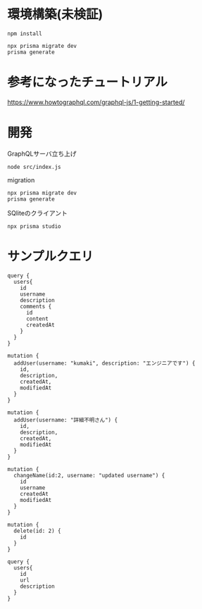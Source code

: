 # 環境構築(未検証)

```text
npm install

npx prisma migrate dev
prisma generate
```

# 参考になったチュートリアル

https://www.howtographql.com/graphql-js/1-getting-started/

# 開発

GraphQLサーバ立ち上げ

```text
node src/index.js   
```

migration

```text
npx prisma migrate dev
prisma generate
```

SQliteのクライアント

```text
npx prisma studio
```

# サンプルクエリ

```text
query {
  users{
    id
    username
    description
    comments {
      id
      content
      createdAt
    }
  }
}

mutation {
  addUser(username: "kumaki", description: "エンジニアです") {
    id,
    description,
    createdAt,
    modifiedAt
  }
}

mutation {
  addUser(username: "詳細不明さん") {
    id,
    description,
    createdAt,
    modifiedAt
  }
}

mutation {
  changeName(id:2, username: "updated username") {
    id
    username
    createdAt
    modifiedAt
  }
}

mutation {
  delete(id: 2) {
    id
  }
}

query {
  users{
    id
    url
    description
  }
}
```